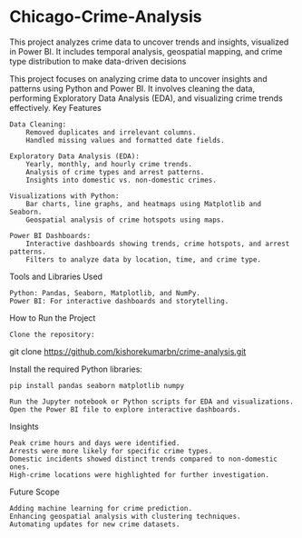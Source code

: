 # Chicago-Crime-Analysis
This project analyzes crime data to uncover trends and insights, visualized in Power BI. It includes temporal analysis, geospatial mapping, and crime type distribution to make data-driven decisions


This project focuses on analyzing crime data to uncover insights and patterns using Python and Power BI. It involves cleaning the data, performing Exploratory Data Analysis (EDA), and visualizing crime trends effectively.
Key Features

    Data Cleaning:
        Removed duplicates and irrelevant columns.
        Handled missing values and formatted date fields.

    Exploratory Data Analysis (EDA):
        Yearly, monthly, and hourly crime trends.
        Analysis of crime types and arrest patterns.
        Insights into domestic vs. non-domestic crimes.

    Visualizations with Python:
        Bar charts, line graphs, and heatmaps using Matplotlib and Seaborn.
        Geospatial analysis of crime hotspots using maps.

    Power BI Dashboards:
        Interactive dashboards showing trends, crime hotspots, and arrest patterns.
        Filters to analyze data by location, time, and crime type.

Tools and Libraries Used

    Python: Pandas, Seaborn, Matplotlib, and NumPy.
    Power BI: For interactive dashboards and storytelling.

How to Run the Project

    Clone the repository:

git clone https://github.com/kishorekumarbn/crime-analysis.git

Install the required Python libraries:

    pip install pandas seaborn matplotlib numpy

    Run the Jupyter notebook or Python scripts for EDA and visualizations.
    Open the Power BI file to explore interactive dashboards.

Insights

    Peak crime hours and days were identified.
    Arrests were more likely for specific crime types.
    Domestic incidents showed distinct trends compared to non-domestic ones.
    High-crime locations were highlighted for further investigation.

Future Scope

    Adding machine learning for crime prediction.
    Enhancing geospatial analysis with clustering techniques.
    Automating updates for new crime datasets.
